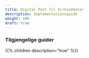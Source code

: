```yaml
---
title: Digital Post til Virksomheter
description: Implementasjonsguide
weight: 100
draft: true
---
```


### Tilgjengelige guider
{{% children description="true" %}}
